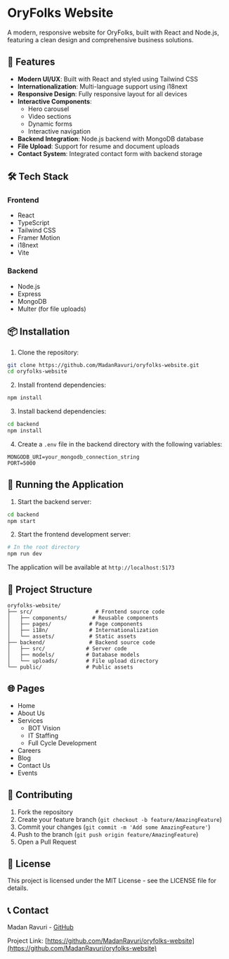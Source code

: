 # OryFolks Website

A modern, responsive website for OryFolks, built with React and Node.js, featuring a clean design and comprehensive business solutions.

## 🌟 Features

- **Modern UI/UX**: Built with React and styled using Tailwind CSS
- **Internationalization**: Multi-language support using i18next
- **Responsive Design**: Fully responsive layout for all devices
- **Interactive Components**: 
  - Hero carousel
  - Video sections
  - Dynamic forms
  - Interactive navigation
- **Backend Integration**: Node.js backend with MongoDB database
- **File Upload**: Support for resume and document uploads
- **Contact System**: Integrated contact form with backend storage

## 🛠️ Tech Stack

### Frontend
- React
- TypeScript
- Tailwind CSS
- Framer Motion
- i18next
- Vite

### Backend
- Node.js
- Express
- MongoDB
- Multer (for file uploads)

## 📦 Installation

1. Clone the repository:
```bash
git clone https://github.com/MadanRavuri/oryfolks-website.git
cd oryfolks-website
```

2. Install frontend dependencies:
```bash
npm install
```

3. Install backend dependencies:
```bash
cd backend
npm install
```

4. Create a `.env` file in the backend directory with the following variables:
```
MONGODB_URI=your_mongodb_connection_string
PORT=5000
```

## 🚀 Running the Application

1. Start the backend server:
```bash
cd backend
npm start
```

2. Start the frontend development server:
```bash
# In the root directory
npm run dev
```

The application will be available at `http://localhost:5173`

## 📁 Project Structure

```
oryfolks-website/
├── src/                    # Frontend source code
│   ├── components/        # Reusable components
│   ├── pages/            # Page components
│   ├── i18n/             # Internationalization
│   └── assets/           # Static assets
├── backend/              # Backend source code
│   ├── src/             # Server code
│   ├── models/          # Database models
│   └── uploads/         # File upload directory
└── public/              # Public assets
```

## 🌐 Pages

- Home
- About Us
- Services
  - BOT Vision
  - IT Staffing
  - Full Cycle Development
- Careers
- Blog
- Contact Us
- Events

## 🤝 Contributing

1. Fork the repository
2. Create your feature branch (`git checkout -b feature/AmazingFeature`)
3. Commit your changes (`git commit -m 'Add some AmazingFeature'`)
4. Push to the branch (`git push origin feature/AmazingFeature`)
5. Open a Pull Request

## 📝 License

This project is licensed under the MIT License - see the LICENSE file for details.

## 📞 Contact

Madan Ravuri - [GitHub](https://github.com/MadanRavuri)

Project Link: [https://github.com/MadanRavuri/oryfolks-website](https://github.com/MadanRavuri/oryfolks-website) 